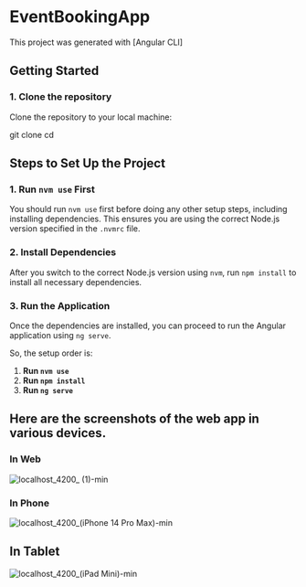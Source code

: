 # EventBookingApp

This project was generated with [Angular CLI]

## Getting Started

### 1. Clone the repository

Clone the repository to your local machine:


git clone <repository-url>
cd <project-folder>

## Steps to Set Up the Project

### 1. **Run `nvm use` First**
   You should run `nvm use` first before doing any other setup steps, including installing dependencies. This ensures you are using the correct Node.js version specified in the `.nvmrc` file.

### 2. **Install Dependencies**
   After you switch to the correct Node.js version using `nvm`, run `npm install` to install all necessary dependencies.

### 3. **Run the Application**
   Once the dependencies are installed, you can proceed to run the Angular application using `ng serve`.

So, the setup order is:

1. **Run `nvm use`**
2. **Run `npm install`**
3. **Run `ng serve`**

## Here are the screenshots of the web app in various devices.

### In Web
![localhost_4200_ (1)-min](https://github.com/user-attachments/assets/3e32738d-3dac-41b4-a904-1d70bfd41ccb)
### In Phone
![localhost_4200_(iPhone 14 Pro Max)-min](https://github.com/user-attachments/assets/469bf253-5b1a-45cf-85c1-c69456e5bade)
## In Tablet
![localhost_4200_(iPad Mini)-min](https://github.com/user-attachments/assets/65918ee6-1273-4fee-bb4b-0c35c3b7b008)
